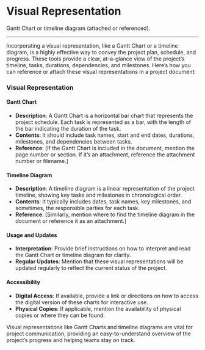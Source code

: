 
# Visual Representation

Gantt Chart or timeline diagram (attached or referenced).

---
Incorporating a visual representation, like a Gantt Chart or a timeline diagram, is a highly effective way to convey the project plan, schedule, and progress. These tools provide a clear, at-a-glance view of the project’s timeline, tasks, durations, dependencies, and milestones. Here’s how you can reference or attach these visual representations in a project document:

### Visual Representation

#### Gantt Chart
- **Description**: A Gantt Chart is a horizontal bar chart that represents the project schedule. Each task is represented as a bar, with the length of the bar indicating the duration of the task. 
- **Contents**: It should include task names, start and end dates, durations, milestones, and dependencies between tasks.
- **Reference**: [If the Gantt Chart is included in the document, mention the page number or section. If it’s an attachment, reference the attachment number or filename.]

#### Timeline Diagram
- **Description**: A timeline diagram is a linear representation of the project timeline, showing key tasks and milestones in chronological order.
- **Contents**: It typically includes dates, task names, key milestones, and sometimes, the responsible parties for each task.
- **Reference**: [Similarly, mention where to find the timeline diagram in the document or reference it as an attachment.]

#### Usage and Updates
- **Interpretation**: Provide brief instructions on how to interpret and read the Gantt Chart or timeline diagram for clarity.
- **Regular Updates**: Mention that these visual representations will be updated regularly to reflect the current status of the project.

#### Accessibility
- **Digital Access**: If available, provide a link or directions on how to access the digital version of these charts for interactive use.
- **Physical Copies**: If applicable, mention the availability of physical copies or where they can be found.

Visual representations like Gantt Charts and timeline diagrams are vital for project communication, providing an easy-to-understand overview of the project’s progress and helping teams stay on track.